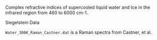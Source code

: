 
Complex refractive indices of supercooled liquid water and Ice in the infrared region from 460 to 6000 cm-1.

Siegelstein Data

`Water_300K_Raman_Castner.dat` is a Raman spectra from Castner, et al. 